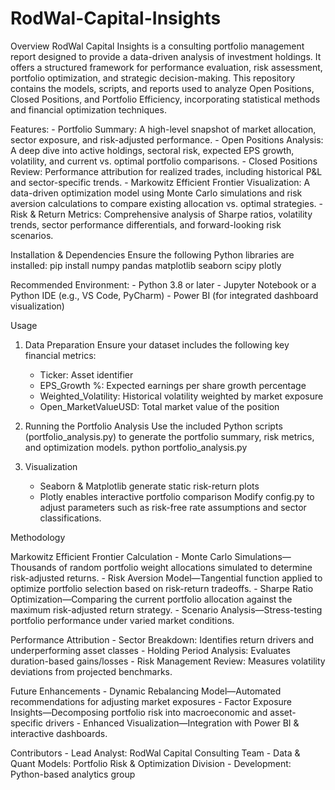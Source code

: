# RodWal-Capital-Insights

Overview
RodWal Capital Insights is a consulting portfolio management report designed to provide a data-driven analysis of investment holdings. It offers a structured framework for performance evaluation, risk assessment, portfolio optimization, and strategic decision-making.
This repository contains the models, scripts, and reports used to analyze Open Positions, Closed Positions, and Portfolio Efficiency, incorporating statistical methods and financial optimization techniques.

Features:
    - Portfolio Summary: A high-level snapshot of market allocation, sector exposure, and risk-adjusted performance.
    - Open Positions Analysis: A deep dive into active holdings, sectoral risk, expected EPS growth, volatility, and current vs. optimal portfolio comparisons.
    - Closed Positions Review: Performance attribution for realized trades, including historical P&L and sector-specific trends.
    - Markowitz Efficient Frontier Visualization: A data-driven optimization model using Monte Carlo simulations and risk aversion calculations to compare existing allocation vs. optimal strategies.
    - Risk & Return Metrics: Comprehensive analysis of Sharpe ratios, volatility trends, sector performance differentials, and forward-looking risk scenarios.
    
Installation & Dependencies
Ensure the following Python libraries are installed:
pip install numpy pandas matplotlib seaborn scipy plotly


Recommended Environment:
    - Python 3.8 or later
    - Jupyter Notebook or a Python IDE (e.g., VS Code, PyCharm)
    - Power BI (for integrated dashboard visualization)

Usage

1. Data Preparation
Ensure your dataset includes the following key financial metrics:
    - Ticker: Asset identifier
    - EPS_Growth %: Expected earnings per share growth percentage
    - Weighted_Volatility: Historical volatility weighted by market exposure
    - Open_MarketValueUSD: Total market value of the position
2. Running the Portfolio Analysis
    Use the included Python scripts (portfolio_analysis.py) to generate the portfolio summary, risk metrics, and optimization models.
    python portfolio_analysis.py


3. Visualization
    - Seaborn & Matplotlib generate static risk-return plots
    - Plotly enables interactive portfolio comparison
    Modify config.py to adjust parameters such as risk-free rate assumptions and sector classifications.

Methodology

Markowitz Efficient Frontier Calculation
    - Monte Carlo Simulations—Thousands of random portfolio weight allocations simulated to determine risk-adjusted returns.
    - Risk Aversion Model—Tangential function applied to optimize portfolio selection based on risk-return tradeoffs.
    - Sharpe Ratio Optimization—Comparing the current portfolio allocation against the maximum risk-adjusted return strategy.
    - Scenario Analysis—Stress-testing portfolio performance under varied market conditions.

Performance Attribution
    - Sector Breakdown: Identifies return drivers and underperforming asset classes
    - Holding Period Analysis: Evaluates duration-based gains/losses
    - Risk Management Review: Measures volatility deviations from projected benchmarks.

Future Enhancements
    - Dynamic Rebalancing Model—Automated recommendations for adjusting market exposures
    - Factor Exposure Insights—Decomposing portfolio risk into macroeconomic and asset-specific drivers
    - Enhanced Visualization—Integration with Power BI & interactive dashboards.

Contributors
    - Lead Analyst: RodWal Capital Consulting Team
    - Data & Quant Models: Portfolio Risk & Optimization Division
    - Development: Python-based analytics group


